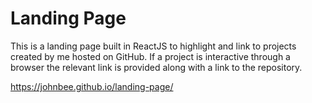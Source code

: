 # Landing Page
This is a landing page built in ReactJS to highlight and link to projects created by me hosted on GitHub.
If a project is interactive through a browser the relevant link is provided along with a link to the repository.

https://johnbee.github.io/landing-page/